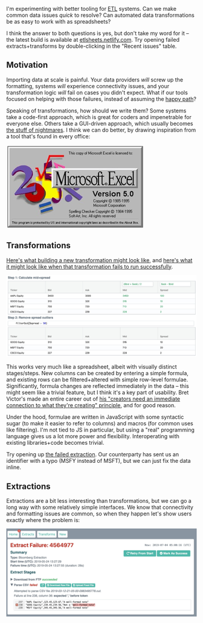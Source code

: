 I'm experimenting with better tooling for [ETL](https://en.wikipedia.org/wiki/Extract,_transform,_load) systems. Can we make common data issues *quick* to resolve? Can automated data transformations be as easy to work with as spreadsheets? 

I think the answer to both questions is yes, but don't take my word for it – the latest build is available at [etlsheets.netlify.com](http://etlsheets.netlify.com). Try opening failed extracts+transforms by double-clicking in the "Recent issues" table.

## Motivation

Importing data at scale is painful. Your data providers *will* screw up the formatting, systems *will* experience connectivity issues, and your transformation logic *will* fail on cases you didn't expect. What if our tools focused on helping with those failures, instead of assuming the [happy path](https://en.wikipedia.org/wiki/Happy_path)?

Speaking of transformations, how should we write them? Some systems take a code-first approach, which is great for coders and impenetrable for everyone else. Others take a GUI-driven approach, which usually becomes [the stuff of nightmares](https://www.iri.com/blog/wp-content/uploads/2016/03/EDIT-IN-WP-From-Informatica-to-Voracity-via-ADS-CATfX-Paul-Kinnier-AnalytiX-DS-2.jpg). I think we can do better, by drawing inspiration from a tool that's found in every office:

![Excel](docs/excel.jpg)

## Transformations

[Here's what building a new transformation might look like](https://etlsheets.netlify.com/new/), and [here's what it might look like when that transformation fails to run successfully](https://etlsheets.netlify.com/transform/?id=4564980).

[![Transform](docs/transform.jpg)](https://etlsheets.netlify.com/new/)

This works very much like a spreadsheet, albeit with visually distinct stages/steps. New columns can be created by entering a simple formula, and existing rows can be filtered+altered with simple row-level formulae. Significantly, formula changes are reflected immediately in the data – this might seem like a trivial feature, but I think it's a key part of usability. Bret Victor's made an entire career out of [his "creators need an immediate connection to what they're creating" principle](http://blog.ezyang.com/2012/02/transcript-of-inventing-on-principleb/), and for good reason.

Under the hood, formulae are written in JavaScript with some syntactic sugar (to make it easier to refer to columns) and macros (for common uses like filtering). I'm not tied to JS in particular, but using a "real" programming language gives us a lot more power and flexibility. Interoperating with existing libraries+code becomes trivial.

Try opening up [the failed extraction](https://etlsheets.netlify.com/transform/?id=4564980). Our counterparty has sent us an identifier with a typo (MSFY instead of MSFT), but we can just fix the data inline.

## Extractions

Extractions are a bit less interesting than transformations, but we can go a long way with some relatively simple interfaces. We know that connectivity and formatting issues are common, so when they happen let's show users exactly where the problem is:

[![Extract failure](docs/extractFailure.jpg)](https://etlsheets.netlify.com/extract/?id=4564977)